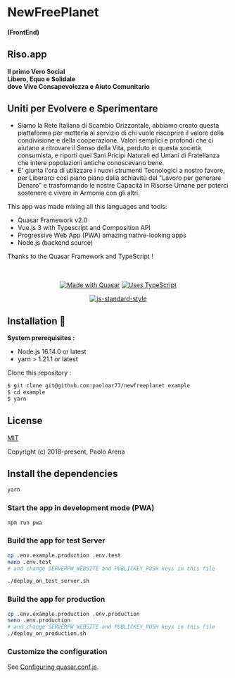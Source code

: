 <div>

# NewFreePlanet
#### (FrontEnd)

## Riso.app
**Il primo Vero Social**<br>
**Libero, Equo e Solidale**<br>
**dove Vive Consapevolezza e Aiuto Comunitario**<br>

## Uniti per Evolvere e Sperimentare
- Siamo la Rete Italiana di Scambio Orizzontale, abbiamo creato questa piattaforma per metterla al servizio di chi vuole riscoprire il valore della condivisione e della cooperazione. Valori semplici e profondi che ci aiutano a ritrovare il Senso della Vita, perduto in questa società consumista, e riporti quei Sani Pricìpi Naturali ed Umani di Fratellanza che intere popolazioni antiche conoscevano bene.<br>
- E' giunta l'ora di utilizzare i nuovi strumenti Tecnologici a nostro favore, per Liberarci così piano piano dalla schiavitù del "Lavoro per generare Denaro" e trasformando le nostre Capacitá in Risorse Umane per poterci sostenere e vivere in Armonia con gli altri.
</div>

<div>
This app was made mixing all this languages and tools:<br>
<ul>
  <li>Quasar Framework v2.0</li>
  <li>Vue.js 3 with Typescript and Composition API</li>
  <li>Progressive Web App (PWA) amazing native-looking apps</li>
  <li>Node.js (backend source)</li>
</ul>
Thanks to the Quasar Framework and TypeScript !

</div>
<br>

<br>

<div align="center">

[![Made with Quasar](https://img.shields.io/badge/made%20with-Quasar-blue.svg?style=for-the-badge)](https://github.com/quasarframework/quasar)
[![Uses TypeScript](https://img.shields.io/badge/uses-TypeScript-3F51B5.svg?style=for-the-badge)](https://github.com/Microsoft/TypeScript)

<!--[![License MIT](https://img.shields.io/github/license/paoloar77/freeplanet-blue.svg?style=for-the-badge)](https://opensource.org/licenses/MIT) -->

</div>

<div align="center">

[![js-standard-style](https://cdn.rawgit.com/standard/standard/master/badge.svg)](https://github.com/standard/standard)

</div>


## Installation 🔧

**System prerequisites :**
- Node.js 16.14.0 or latest
- yarn > 1.21.1 or latest


Clone this repository :
```bash
$ git clone git@github.com:paoloar77/newfreeplanet example
$ cd example
$ yarn
```

## License

[MIT](https://opensource.org/licenses/MIT)

Copyright (c) 2018-present, Paolo Arena


## Install the dependencies
```bash
yarn
```

### Start the app in development mode (PWA)
```bash
npm run pwa
```

### Build the app for test Server
```bash
cp .env.example.production .env.test
nano .env.test
# and change SERVERPW_WEBSITE and PUBLICKEY_PUSH keys in this file

./deploy_on_test_server.sh
```


### Build the app for production
```bash
cp .env.example.production .env.production
nano .env.production
# and change SERVERPW_WEBSITE and PUBLICKEY_PUSH keys in this file
./deploy_on_production.sh
```

### Customize the configuration
See [Configuring quasar.conf.js](https://v2.quasar.dev/quasar-cli/quasar-conf-js).
